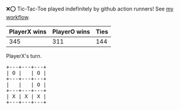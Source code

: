 :x::o: Tic-Tac-Toe played indefinitely by github action runners! See [my workflow](.github/workflows/play.yaml).

|PlayerX wins|PlayerO wins|Ties|
|-|-|-|
|345|311|144|

PlayerX's turn.

<pre>
+---+---+---+
| O |   | O |
+---+---+---+
|   |   | O |
+---+---+---+
| X | X | X |
+---+---+---+
</pre>